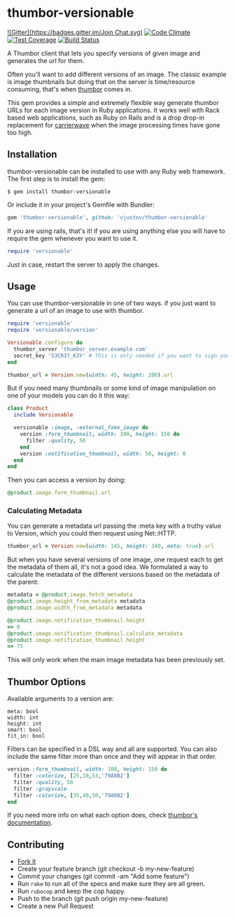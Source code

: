 thumbor-versionable
===================

[![Gitter](https://badges.gitter.im/Join Chat.svg)](https://gitter.im/vjustov/thumbor-versionable?utm_source=badge&utm_medium=badge&utm_campaign=pr-badge&utm_content=badge)
[![Code Climate](https://codeclimate.com/github/vjustov/thumbor-versionable/badges/gpa.svg)](https://codeclimate.com/github/vjustov/thumbor-versionable)
[![Test Coverage](https://codeclimate.com/github/vjustov/thumbor-versionable/badges/coverage.svg)](https://codeclimate.com/github/vjustov/thumbor-versionable)
[![Build Status](https://travis-ci.org/vjustov/thumbor-versionable.svg?branch=master)](https://travis-ci.org/vjustov/thumbor-versionable)

A Thumbor client that lets you specify versions of given image and generates the url for them.

Often you'll want to add different versions of an image. The classic example is image thumbnails but doing that on the server is time/resource consuming, that's when [thumbor](https://github.com/thumbor/thumbor) comes in.

This gem provides a simple and extremely flexible way generate thumbor URLs for each image version in Ruby applications. It works well with Rack based web applications, such as Ruby on Rails and is a drop drop-in replacement for [carrierwave](https://github.com/carrierwaveuploader/carrierwave) when the image processing times have gone too high.


## Installation

thumbor-versionable can be installed to use with any Ruby web framework. The first step is to install the gem:

    $ gem install thumbor-versionable

Or include it in your project's Gemfile with Bundler:

```ruby
gem 'thumbor-versionable', github: 'vjustov/thumbor-versionable'
```

If you are using rails, that's it! if you are using anything else you will have to require the gem whenever you want to use it.

```ruby
require 'versionable'
```

Just in case, restart the server to apply the changes.

## Usage

You can use thumbor-versionable in one of two ways. if you just want to generate a url of an image to use with thumbor.

```ruby
require 'versionable'
require 'versionable/version'

Versionable.configure do
  thumbor_server 'thumbor_server.example.com'
  secret_key 'S3CR37_K3Y' # This is only needed if you want to sign your requests.
end

thumbor_url = Version.new(width: 45, height: 200).url
```

But if you need many thumbnails or some kind of image manipulation on one of your models you can do it this way:

```ruby
class Product
  include Versionable

  versionable :image, :external_fake_image do
    version :form_thumbnail, width: 100, height: 150 do
      filter :quality, 50
    end
    version :notification_thumbnail, width: 50, height: 0
  end
end
```

Then you can access a version by doing:

```ruby
@product.image.form_thumbnail.url
```

### Calculating Metadata

You can generate a metadata url passing the :meta key with a truthy value to Version, which you could then request using Net::HTTP.

```ruby
thumbor_url = Version.new(width: 145, height: 340, meta: true).url
```

But when you have several versions of one image, one request each to get the metadata of them all, it's not a good idea. We formulated a way to calculate the metadata of the different versions based on the metadata of the parent:

```ruby
metadata = @product.image.fetch_metadata
@product.image.height_from_metadata metadata
@product.image.width_from_metadata metadata

@product.image.notification_thumbnail.height
=> 0
@product.image.notification_thumbnail.calculate_metadata
@product.image.notification_thumbnail.height
=> 75
```

This will only work when the main image metadata has been previously set.

## Thumbor Options

Available arguments to a version are:

    meta: bool
    width: int
    height: int
    smart: bool
    fit_in: bool

Filters can be specified in a DSL way and all are supported. You can also include the same filter more than once and they will appear in that order.

```ruby
version :form_thumbnail, width: 100, height: 150 do
  filter :colorize, [25,10,53,'79A8B2']
  filter :quality, 50
  filter :grayscale
  filter :colorize, [35,40,50,'79A8B2']
end
```

If you need more info on what each option does, check [thumbor's documentation](github.com/thumbor/thumbor/wiki).

## Contributing

- [Fork it](https://github.com/vjustov/thumbor-versionable)
- Create your feature branch (git checkout -b my-new-feature)
- Commit your changes (git commit -am "Add some feature")
- Run `rake` to run all of the specs and make sure they are all green.
- Run `rubocop` and keep the cop happy.
- Push to the branch (git push origin my-new-feature)
- Create a new Pull Request
